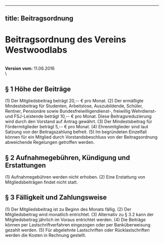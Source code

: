 
---
title: Beitragsordnung
---

Beitragsordnung des Vereins Westwoodlabs
===========================================================

\
**Version vom:**
11.06.2016
\
\

## § 1 Höhe der Beiträge

(1) Der Mitgliedsbeitrag beträgt 20,-- € pro Monat.
(2) Der ermäßigte Mindestsbeitrag für Studenten, Arbeitslose, Auszubildende, Schüler, Rentner, Pensionäre sowie Bundesfreiwilligendienst-, freiwillig Wehrdienst- und FSJ-Leistende beträgt 10,-- € pro Monat. Diese Beitragsreduzierung wird durch den Vorstand auf Antrag gewährt.
(3) Der Mindestsbeitrag für Fördermitglieder beträgt 5,-- € pro Monat.
(4) Ehrenmitglieder sind laut Satzung von der Beitragszahlung befreit.
(5) Im begründeten Einzelfall können für ein Mitglied durch Vorstandsbeschluss von der Beitragsordnung abweichende Regelungen getroffen werden.

## § 2 Aufnahmegebühren, Kündigung und Erstattungen

(1) Aufnahmegebühren werden nicht erhoben.
(2) Eine Erstattung von Mitgliedsbeiträgen findet nicht statt.

## § 3 Fälligkeit und Zahlungsweise

(1) Der Mitgliedsbeitrag ist zu Beginn des Monats fällig.
(2) Der Mitgliedsbeitrag wird monatlich entrichtet.
(3) Alternativ zu § 3.2 kann der Mitgliedsbeitrag jährlich im Voraus entrichtet werden.
(4) Die Beiträge können per Lastschriftverfahren eingezogen oder per Banküberweisung gezahlt werden.
(5) Für abgelehnte Lastschriften oder Rücklastschriften werden die Kosten in Rechnung gestellt.
